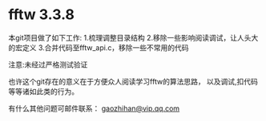 # fftw 3.3.8

本git项目做了如下工作:
1.梳理调整目录结构
2.移除一些影响阅读调试，让人头大的宏定义
3.合并代码至fftw_api.c，移除一些不常用的代码

注意:未经过严格测试验证

也许这个git存在的意义在于方便众人阅读学习fftw的算法思路，
以及调试,扣代码等等诸如此类的行为。

有什么其他问题可邮件联系： gaozhihan@vip.qq.com
